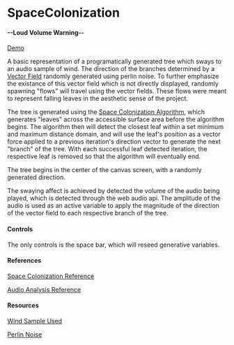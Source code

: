 # SpaceColonization

#### --Loud Volume Warning--
[Demo](https://people.rit.edu/dxl1720/ComputationalAesthetics/SpaceColony/)

A basic representation of a programatically generated tree which sways to an audio sample of wind. The direction of the branches determined by a [Vector Field](https://en.wikipedia.org/wiki/Vector_field) randomly generated using perlin noise. To further emphasize the existance of this vector field which is not directly displayed, randomly spawning "flows" will travel using the vector fields. These flows were meant to represent falling leaves in the aesthetic sense of the project.

The tree is generated using the [Space Colonization Algorithm](http://algorithmicbotany.org/papers/colonization.egwnp2007.large.pdf), which generates "leaves" across the accessible surface area before the algorithm begins. The algorithm then will detect the closest leaf within a set minimum and maximum distance domain, and will use the leaf's position as a vector force applied to a previous iteration's direction vector to generate the next "branch" of the tree. With each successful leaf detected iteration, the respective leaf is removed so that the algorithm will eventually end.

The tree begins in the center of the canvas screen, with a randomly generated direction.

The swaying affect is achieved by detected the volume of the audio being played, which is detected through the web audio api. The amplitude of the audio is used as an active variable to apply the magnitude of the direction of the vector field to each respective branch of the tree.

#### Controls
The only controls is the space bar, which will reseed generative variables.

#### References

[Space Colonization Reference](https://www.youtube.com/watch?v=kKT0v3qhIQY)

[Audio Analysis Reference](http://www.smartjava.org/content/exploring-html5-web-audio-visualizing-sound)

#### Resources

[Wind Sample Used](https://www.freesound.org/people/acclivity/sounds/22818/)

[Perlin Noise](https://www.npmjs.com/package/perlin-noise)
